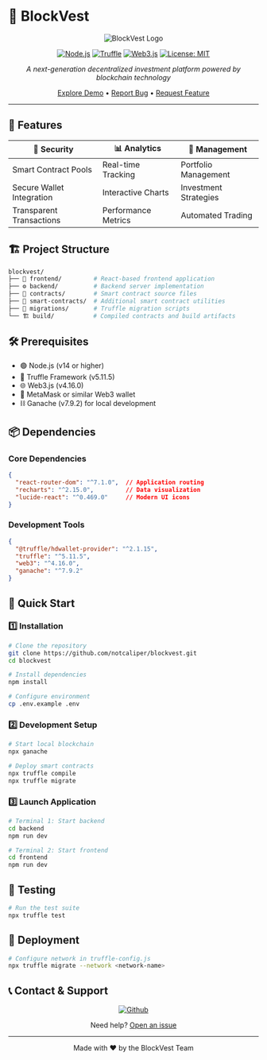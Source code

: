 # 🌟 BlockVest

<div align="center">

![BlockVest Logo](https://img.shields.io/badge/🏦-BlockVest-blue)

[![Node.js](https://img.shields.io/badge/Node.js-v14+-green.svg)](https://nodejs.org)
[![Truffle](https://img.shields.io/badge/Truffle-v5.11.5-orange.svg)](https://trufflesuite.com)
[![Web3.js](https://img.shields.io/badge/Web3.js-v4.16.0-blue.svg)](https://web3js.org)
[![License: MIT](https://img.shields.io/badge/License-MIT-yellow.svg)](https://opensource.org/licenses/MIT)

*A next-generation decentralized investment platform powered by blockchain technology*

[Explore Demo](https://github.com/notcaliper/blockvest) •
[Report Bug](https://github.com/notcaliper/blockvest/issues) •
[Request Feature](https://github.com/notcaliper/blockvest/issues)

</div>

---

## 🚀 Features

<div align="center">

| 🔐 Security | 📊 Analytics | 💼 Management |
|------------|-------------|---------------|
| Smart Contract Pools | Real-time Tracking | Portfolio Management |
| Secure Wallet Integration | Interactive Charts | Investment Strategies |
| Transparent Transactions | Performance Metrics | Automated Trading |

</div>

## 🏗️ Project Structure

```bash
blockvest/
├── 📱 frontend/         # React-based frontend application
├── ⚙️ backend/          # Backend server implementation
├── 📄 contracts/        # Smart contract source files
├── 🔧 smart-contracts/  # Additional smart contract utilities
├── 🔄 migrations/       # Truffle migration scripts
└── 🏗️ build/           # Compiled contracts and build artifacts
```

## 🛠️ Prerequisites

- 🟢 Node.js (v14 or higher)
- 🔶 Truffle Framework (v5.11.5)
- 🌐 Web3.js (v4.16.0)
- 🦊 MetaMask or similar Web3 wallet
- ⛓️ Ganache (v7.9.2) for local development

## 📦 Dependencies

### Core Dependencies
```json
{
  "react-router-dom": "^7.1.0",  // Application routing
  "recharts": "^2.15.0",         // Data visualization
  "lucide-react": "^0.469.0"     // Modern UI icons
}
```

### Development Tools
```json
{
  "@truffle/hdwallet-provider": "^2.1.15",
  "truffle": "^5.11.5",
  "web3": "^4.16.0",
  "ganache": "^7.9.2"
}
```

## 🚀 Quick Start

### 1️⃣ Installation

```bash
# Clone the repository
git clone https://github.com/notcaliper/blockvest.git
cd blockvest

# Install dependencies
npm install

# Configure environment
cp .env.example .env
```

### 2️⃣ Development Setup

```bash
# Start local blockchain
npx ganache

# Deploy smart contracts
npx truffle compile
npx truffle migrate
```

### 3️⃣ Launch Application

```bash
# Terminal 1: Start backend
cd backend
npm run dev

# Terminal 2: Start frontend
cd frontend
npm run dev
```

## 🧪 Testing

```bash
# Run the test suite
npx truffle test
```

## 🚢 Deployment

```bash
# Configure network in truffle-config.js
npx truffle migrate --network <network-name>
```

## 📞 Contact & Support

<div align="center">

[![Github](https://img.shields.io/badge/GitHub-100000?style=for-the-badge&logo=github&logoColor=white)](https://github.com/notcaliper/blockvest)

Need help? [Open an issue](https://github.com/notcaliper/blockvest/issues)

</div>

---

<div align="center">
Made with ❤️ by the BlockVest Team
</div>
